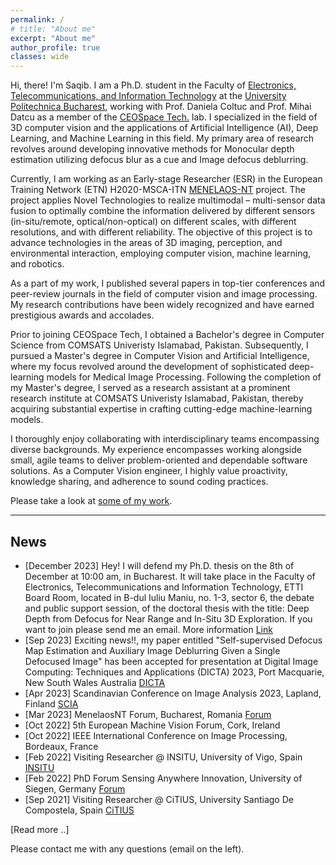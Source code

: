 ```yaml
---
permalink: /
# title: "About me"
excerpt: "About me"
author_profile: true
classes: wide
---
```


Hi, there! I'm Saqib. I am a Ph.D. student in the Faculty of [Electronics, Telecommunications, and Information Technology](http://www.electronica.pub.ro/) at the [University Politechnica Bucharest](https://upb.ro/en/), working with Prof. Daniela Coltuc and Prof. Mihai Datcu as a member of the [CEOSpace Tech.](http://ceospacetech.pub.ro/) lab. 
I specialized in the field of 3D computer vision and the applications of Artificial Intelligence (AI), Deep Learning, and Machine Learning in this field. My primary area of research revolves around developing innovative methods for Monocular depth estimation utilizing defocus blur as a cue and Image defocus deblurring.


Currently, I am working as an Early-stage Researcher (ESR) in the European Training Network (ETN) H2020-MSCA-ITN [MENELAOS-NT](https://www.menelaos-nt.eu/) project. The project applies Novel Technologies to realize multimodal – multi-sensor data fusion to optimally combine the information delivered by different sensors (in-situ/remote, optical/non-optical) on different scales, with different resolutions, and with different reliability. The objective of this project is to advance technologies in the areas of 3D imaging, perception, and environmental interaction, employing computer vision, machine learning, and robotics.

As a part of my work, I published several papers in top-tier conferences and peer-review journals in the field of computer vision and image processing. My research contributions have been widely recognized and have earned prestigious awards and accolades.

Prior to joining CEOSpace Tech, I obtained a Bachelor's degree in Computer Science from COMSATS Univeristy Islamabad, Pakistan. Subsequently, I pursued a Master's degree in Computer Vision and Artificial Intelligence, where my focus revolved around the development of sophisticated deep-learning models for Medical Image Processing. Following the completion of my Master's degree, I served as a research assistant at a prominent research institute at COMSATS Univeristy Islamabad, Pakistan, thereby acquiring substantial expertise in crafting cutting-edge machine-learning models.

I thoroughly enjoy collaborating with interdisciplinary teams encompassing diverse backgrounds. My experience encompasses working alongside small, agile teams to deliver problem-oriented and dependable software solutions. As a Computer Vision engineer, I highly value proactivity, knowledge sharing, and adherence to sound coding practices.

Please take a look at [some of my work](/work).

---

## News
- [December 2023] Hey! I will defend my Ph.D. thesis on the 8th of December at 10:00 am, in Bucharest. It will take place in the Faculty of Electronics, Telecommunications and Information Technology, ETTI Board Room, located in B-dul Iuliu Maniu, no. 1-3, sector 6, the debate and public support session, of the doctoral thesis with the title: Deep Depth from Defocus for Near Range and In-Situ 3D Exploration. If you want to join please send me an email. More information [Link](https://upb.ro/obtinerea-hartilor-de-adancime-din-imagini-defocalizate-folosind-retele-neurale-profunde-deep-depth-from-defocus-for-near-range-and-in-situ-3d-exploration-nazir-saqib-08-12-2023-ora-1000/)
- [Sep 2023] Exciting news!!, my paper entitled "Self-supervised Defocus Map Estimation and Auxiliary Image Deblurring Given a Single Defocused Image" has been accepted for presentation at  Digital Image Computing: Techniques and Applications (DICTA) 2023, Port Macquarie, New South Wales Australia [DICTA](https://www.dictaconference.org/)
- [Apr 2023] Scandinavian Conference on Image Analysis 2023, Lapland, Finland [SCIA](https://sites.google.com/view/scia2023)
- [Mar 2023] MenelaosNT Forum, Bucharest, Romania [Forum](https://andrei2407.github.io/menelaos_nt_forum_bucharest/)
- [Oct 2022] 5th European Machine Vision Forum, Cork, Ireland
- [Oct 2022] IEEE International Conference on Image Processing, Bordeaux, France
- [Feb 2022] Visiting Researcher @ INSITU, University of Vigo, Spain [INSITU](https://ingenieriainsitu.com/en/)
- [Feb 2022] PhD Forum Sensing Anywhere Innovation, University of Siegen, Germany [Forum](http://phdforum.zess.uni-siegen.de/)
- [Sep 2021] Visiting Researcher @ CiTIUS, University Santiago De Compostela, Spain [CiTIUS](https://citius.gal/)


[Read more ..]

Please contact me with any questions (email on the left).
